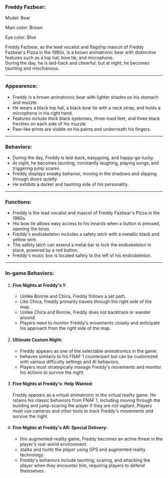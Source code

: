 ### Freddy Fazbear:

Model: Bear

Main color: Brown

Eye color: Blue

Freddy Fazbear, as the lead vocalist and flagship mascot of Freddy Fazbear's Pizza in the 1980s, is a brown animatronic bear with distinctive features such as a top hat, bow tie, and microphone.  
During the day, he is laid-back and cheerful, but at night, he becomes taunting and mischievous.

---

### Appearence:

-   Freddy is a brown animatronic bear with lighter shades on his stomach and muzzle.
-   He wears a black top hat, a black bow tie with a neck strap, and holds a microphone in his right hand.
-   Features include thick black eyebrows, three-toed feet, and three black freckles on each side of his muzzle.
-   Paw-like prints are visible on his palms and underneath his fingers.

---

### Behaviors:

-   During the day, Freddy is laid-back, easygoing, and happy-go-lucky.
-   At night, he becomes taunting, constantly laughing, playing songs, and triggering jump scares.
-   Freddy displays sneaky behavior, moving in the shadows and slipping through doors quietly.
-   He exhibits a darker and taunting side of his personality.

---

### Functions:

-   Freddy is the lead vocalist and mascot of Freddy Fazbear's Pizza in the 1980s.
-   His bow tie allows easy access to his innards when a button is pressed, opening the torso.
-   Freddy's endoskeleton includes a safety latch with a metallic black and yellow wire.
-   The safety latch can extend a metal bar to lock the endoskeleton in place, powered by a red button.
-   Freddy's music box is located safely to the left of his endoskeleton.

---

### In-game Behaviors:

1.  #### Five Nights at Freddy's 1:
    
    -   Unlike Bonnie and Chica, Freddy follows a set path.
    -   Like Chica, Freddy primarily travels through the right side of the map.
    -   Unlike Chica and Bonnie, Freddy does not backtrack or wander around.
    -   Players need to monitor Freddy's movements closely and anticipate his approach from the right side of the map.
2.  #### Ultimate Custom Night:
    
    -   Freddy appears as one of the selectable animatronics in the game.
    -   behaves similarly to his FNAF 1 counterpart but can be customized with various difficulty settings and AI behaviors.
    -   Players must strategically manage Freddy's movements and monitor his actions to survive the night.
3.  #### Five Nights at Freddy's: Help Wanted:
    
    Freddy appears as a virtual animatronic in the virtual reality game. He retains his classic behaviors from FNAF 1, including moving through the building and jump-scaring the player if they are not vigilant. Players must use cameras and other tools to track Freddy's movements and survive the night.
4.  #### Five Nights at Freddy's AR: Special Delivery:
    
    -   this augmented-reality game, Freddy becomes an active threat in the player's real-world environment.
    -   stalks and hunts the player using GPS and augmented reality technology.
    -   Freddy's behaviors include taunting, scaring, and attacking the player when they encounter him, requiring players to defend themselves.